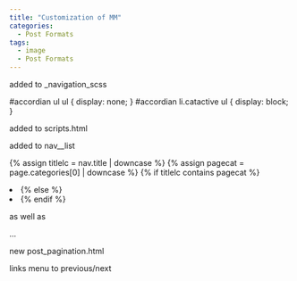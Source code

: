 ```yaml
---
title: "Customization of MM"
categories:
  - Post Formats
tags:
  - image
  - Post Formats
---
```

added to _navigation_scss

#accordian ul ul {
 display: none;
}
#accordian li.catactive ul {
 display: block;
}

added to scripts.html

<script>
$(document).ready(function(){
	$("#accordian .nav__sub-title").click(function(){
		//slide up all the link lists
		$("#accordian ul ul").slideUp();
		//slide down the link list below the h3 clicked - only if its closed
		if(!$(this).next().is(":visible"))
		{
			$(this).next().slideDown();
		}
	})
})
</script>

added to nav__list



{% assign titlelc = nav.title | downcase %}
{% assign pagecat = page.categories[0] | downcase %}
{% if titlelc contains pagecat %}
  <li class="catactive">
{% else %}
  <li class="{{pagecat}}">
{% endif %}

as well as

<nav class="nav__list">
  <div id="accordian">
    ...
  </div>
</nav>


new post_pagination.html

  links menu to previous/next
